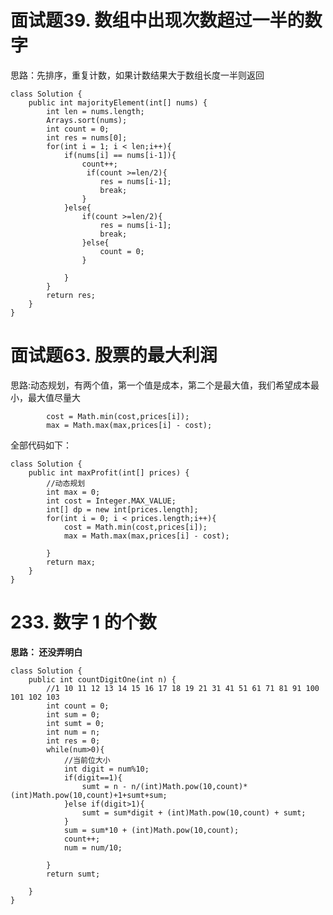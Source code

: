 # 面试题39. 数组中出现次数超过一半的数字 #

思路：先排序，重复计数，如果计数结果大于数组长度一半则返回

	class Solution {
	    public int majorityElement(int[] nums) {
	        int len = nums.length;
	        Arrays.sort(nums);
	        int count = 0;
	        int res = nums[0];
	        for(int i = 1; i < len;i++){
	            if(nums[i] == nums[i-1]){
	                count++;
	                 if(count >=len/2){
	                    res = nums[i-1];
	                    break;
	                }
	            }else{
	                if(count >=len/2){
	                    res = nums[i-1];
	                    break;
	                }else{
	                    count = 0;
	                }
	
	            }
	        }
	        return res;
	    }
	}

# 面试题63. 股票的最大利润 #
思路:动态规划，有两个值，第一个值是成本，第二个是最大值，我们希望成本最小，最大值尽量大

  			cost = Math.min(cost,prices[i]);
            max = Math.max(max,prices[i] - cost);

全部代码如下：


	class Solution {
	    public int maxProfit(int[] prices) {
	        //动态规划
	        int max = 0;
	        int cost = Integer.MAX_VALUE;
	        int[] dp = new int[prices.length];
	        for(int i = 0; i < prices.length;i++){
	            cost = Math.min(cost,prices[i]);
	            max = Math.max(max,prices[i] - cost);
	            
	        }
	        return max;
	    }
	}

# 233. 数字 1 的个数 #

**思路： 还没弄明白**
	
	class Solution {
	    public int countDigitOne(int n) {
	        //1 10 11 12 13 14 15 16 17 18 19 21 31 41 51 61 71 81 91 100 101 102 103
	        int count = 0;
	        int sum = 0;
	        int sumt = 0;
	        int num = n;
	        int res = 0;
	        while(num>0){
	            //当前位大小
	            int digit = num%10;
	            if(digit==1){
	                sumt = n - n/(int)Math.pow(10,count)*(int)Math.pow(10,count)+1+sumt+sum;
	            }else if(digit>1){
	                sumt = sum*digit + (int)Math.pow(10,count) + sumt;
	            }
	            sum = sum*10 + (int)Math.pow(10,count);
	            count++;
	            num = num/10;
	            
	        }
	        return sumt;
	
	    }
	}

